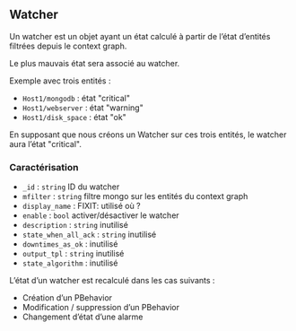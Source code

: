 ## Watcher

Un watcher est un objet ayant un état calculé à partir de l’état d’entités filtrées depuis le context graph.

Le plus mauvais état sera associé au watcher.

Exemple avec trois entités :

 * `Host1/mongodb` : état "critical"
 * `Host1/webserver` : état "warning"
 * `Host1/disk_space` : état "ok"

En supposant que nous créons un Watcher sur ces trois entités, le watcher aura l’état "critical".

### Caractérisation

 * `_id` : `string` ID du watcher
 * `mfilter` : `string` filtre mongo sur les entités du context graph
 * `display_name` : FIXIT: utilisé où ?
 * `enable` : `bool` activer/désactiver le watcher
 * `description` : `string` inutilisé
 * `state_when_all_ack` : `string` inutilisé
 * `downtimes_as_ok` : inutilisé
 * `output_tpl` : `string` inutilisé
 * `state_algorithm` : inutilisé

L’état d’un watcher est recalculé dans les cas suivants :

 * Création d’un PBehavior
 * Modification / suppression d’un PBehavior
 * Changement d’état d’une alarme